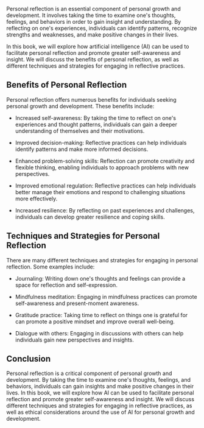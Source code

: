 
Personal reflection is an essential component of personal growth and development. It involves taking the time to examine one's thoughts, feelings, and behaviors in order to gain insight and understanding. By reflecting on one's experiences, individuals can identify patterns, recognize strengths and weaknesses, and make positive changes in their lives.

In this book, we will explore how artificial intelligence (AI) can be used to facilitate personal reflection and promote greater self-awareness and insight. We will discuss the benefits of personal reflection, as well as different techniques and strategies for engaging in reflective practices.

Benefits of Personal Reflection
-------------------------------

Personal reflection offers numerous benefits for individuals seeking personal growth and development. These benefits include:

* Increased self-awareness: By taking the time to reflect on one's experiences and thought patterns, individuals can gain a deeper understanding of themselves and their motivations.

* Improved decision-making: Reflective practices can help individuals identify patterns and make more informed decisions.

* Enhanced problem-solving skills: Reflection can promote creativity and flexible thinking, enabling individuals to approach problems with new perspectives.

* Improved emotional regulation: Reflective practices can help individuals better manage their emotions and respond to challenging situations more effectively.

* Increased resilience: By reflecting on past experiences and challenges, individuals can develop greater resilience and coping skills.

Techniques and Strategies for Personal Reflection
-------------------------------------------------

There are many different techniques and strategies for engaging in personal reflection. Some examples include:

* Journaling: Writing down one's thoughts and feelings can provide a space for reflection and self-expression.

* Mindfulness meditation: Engaging in mindfulness practices can promote self-awareness and present-moment awareness.

* Gratitude practice: Taking time to reflect on things one is grateful for can promote a positive mindset and improve overall well-being.

* Dialogue with others: Engaging in discussions with others can help individuals gain new perspectives and insights.

Conclusion
----------

Personal reflection is a critical component of personal growth and development. By taking the time to examine one's thoughts, feelings, and behaviors, individuals can gain insights and make positive changes in their lives. In this book, we will explore how AI can be used to facilitate personal reflection and promote greater self-awareness and insight. We will discuss different techniques and strategies for engaging in reflective practices, as well as ethical considerations around the use of AI for personal growth and development.
